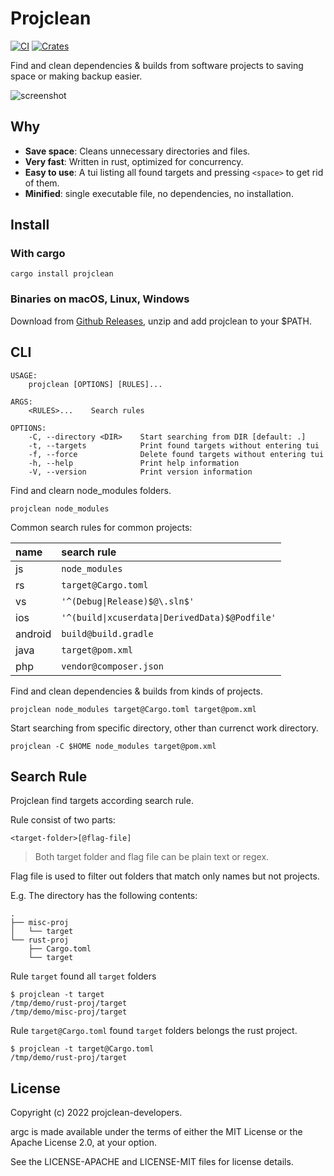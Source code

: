# Projclean

[![CI](https://github.com/sigoden/projclean/actions/workflows/ci.yaml/badge.svg)](https://github.com/sigoden/projclean/actions/workflows/ci.yaml)
[![Crates](https://img.shields.io/crates/v/projclean.svg)](https://crates.io/crates/projclean)

Find and clean dependencies & builds from software projects to saving space or making backup easier.

![screenshot](https://user-images.githubusercontent.com/4012553/176894927-1c3562b9-f8c3-4e85-9800-600abd746125.gif)

## Why

- **Save space**: Cleans unnecessary directories and files.
- **Very fast**: Written in rust, optimized for concurrency.
- **Easy to use**: A tui listing all found targets and pressing `<space>` to get rid of them.
- **Minified**: single executable file, no dependencies, no installation.

## Install

### With cargo

```
cargo install projclean
```

### Binaries on macOS, Linux, Windows

Download from [Github Releases](https://github.com/sigoden/projclean/releases), unzip and add projclean to your $PATH.

## CLI

```
USAGE:
    projclean [OPTIONS] [RULES]...

ARGS:
    <RULES>...    Search rules

OPTIONS:
    -C, --directory <DIR>    Start searching from DIR [default: .]
    -t, --targets            Print found targets without entering tui
    -f, --force              Delete found targets without entering tui
    -h, --help               Print help information
    -V, --version            Print version information
```

Find and clearn node_modules folders.

```
projclean node_modules
```

Common search rules for common projects:

| name    | search rule                                    |
| :------ | :--------------------------------------------- |
| js      | `node_modules`                                 |
| rs      | `target@Cargo.toml`                            |
| vs      | `'^(Debug\|Release)$@\.sln$'`                  |
| ios     | `'^(build\|xcuserdata\|DerivedData)$@Podfile'` |
| android | `build@build.gradle`                           |
| java    | `target@pom.xml`                               |
| php     | `vendor@composer.json`                         |

Find and clean dependencies & builds from kinds of projects.

```
projclean node_modules target@Cargo.toml target@pom.xml
```

Start searching from specific directory, other than currenct work directory.

```
projclean -C $HOME node_modules target@pom.xml
```

## Search Rule

Projclean find targets according search rule.

Rule consist of two parts:

```
<target-folder>[@flag-file]
```

> Both target folder and flag file can be plain text or regex.

Flag file is used to filter out folders that match only names but not projects.
 
E.g. The directory has the following contents:

```
.
├── misc-proj
│   └── target
└── rust-proj
    ├── Cargo.toml
    └── target
```

Rule `target` found all `target` folders 

```
$ projclean -t target
/tmp/demo/rust-proj/target
/tmp/demo/misc-proj/target
```

Rule `target@Cargo.toml` found `target` folders belongs the rust project.

```
$ projclean -t target@Cargo.toml
/tmp/demo/rust-proj/target
```

## License

Copyright (c) 2022 projclean-developers.

argc is made available under the terms of either the MIT License or the Apache License 2.0, at your option.

See the LICENSE-APACHE and LICENSE-MIT files for license details.